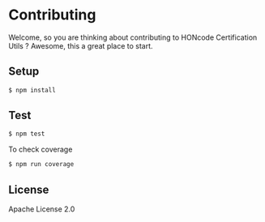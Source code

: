 Contributing
============

Welcome, so you are thinking about contributing to HONcode Certification Utils ?
Awesome, this a great place to start.

Setup
-----

```bash
$ npm install
```

Test
----

```bash
$ npm test
```

To check coverage

```bash
$ npm run coverage
```

License
-------

Apache License 2.0
